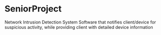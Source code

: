 # SeniorProject
Network Intrusion Detection System Software that notifies client/device for suspicious activity, while providing client with detailed device information
